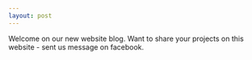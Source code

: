 ```yaml
---
layout: post
---
```

Welcome on our new website blog. 
Want to share your projects on this website - sent us message on facebook.
